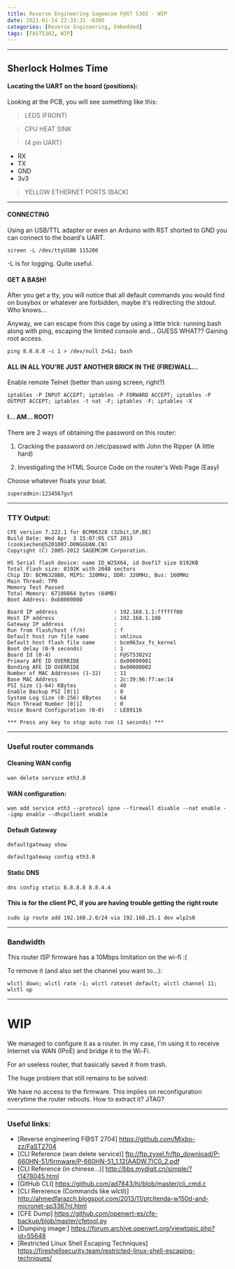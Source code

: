 ```yaml
---
title: Reverse Engineering Sagemcom F@ST 5302 - WIP
date: 2021-01-14 22:33:31 -0300
categories: [Reverse Engineering, Embedded]
tags: [FAST5302, WIP]
---
```


***

## Sherlock Holmes Time

#### Locating the UART on the board (positions):
Looking at the PCB, you will see something like this:

> LEDS (FRONT)

> CPU HEAT SINK

> (4 pin UART)
- RX
- TX
- GND
- 3v3

> YELLOW ETHERNET PORTS (BACK)

***

#### CONNECTING

Using an USB/TTL adapter or even an Arduino with RST shorted to GND you can connect to the board's UART.

```
screen -L /dev/ttyUSB0 115200
```

-L is for logging. Quite useful.

#### GET A BASH!

After you get a tty, you will notice that all default commands you would find on busybox or whatever are forbidden, maybe it's redirecting the stdout. Who knows...

Anyway, we can escape from this cage by using a little trick: running bash along with ping, escaping the limited console and... GUESS WHAT?? Gaining root access.
```
ping 8.8.8.8 -c 1 > /dev/null 2>&1; bash
```

#### ALL IN ALL YOU'RE JUST ANOTHER BRICK IN THE (FIRE)WALL...
Enable remote Telnet (better than using screen, right?)
```
iptables -P INPUT ACCEPT; iptables -P FORWARD ACCEPT; iptables -P OUTPUT ACCEPT; iptables -t nat -F; iptables -F; iptables -X
```
#### I... AM... ROOT!
There are 2 ways of obtaining the password on this router:
1. Cracking the password on /etc/passwd with John the Ripper (A little hard)

2. Investigating the HTML Source Code on the router's Web Page (Easy)

Choose whatever floats your boat.

```
superadmin:1234567gvt
```

***

### TTY Output:

```console
CFE version 7.222.1 for BCM96328 (32bit,SP,BE)
Build Date: Wed Apr  3 15:07:05 CST 2013 (cookiechen@SZ01007.DONGGUAN.CN)
Copyright (C) 2005-2012 SAGEMCOM Corporation.

HS Serial flash device: name ID_W25X64, id 0xef17 size 8192KB
Total Flash size: 8192K with 2048 sectors
Chip ID: BCM6328B0, MIPS: 320MHz, DDR: 320MHz, Bus: 160MHz
Main Thread: TP0
Memory Test Passed
Total Memory: 67108864 bytes (64MB)
Boot Address: 0xb8000000

Board IP address                  : 192.168.1.1:ffffff00  
Host IP address                   : 192.168.1.100  
Gateway IP address                :   
Run from flash/host (f/h)         : f  
Default host run file name        : vmlinux  
Default host flash file name      : bcm963xx_fs_kernel  
Boot delay (0-9 seconds)          : 1  
Board Id (0-4)                    : F@ST5302V2  
Primary AFE ID OVERRIDE           : 0x00000001
Bonding AFE ID OVERRIDE           : 0x00000002
Number of MAC Addresses (1-32)    : 11  
Base MAC Address                  : 2c:39:96:f7:ae:14  
PSI Size (1-64) KBytes            : 40  
Enable Backup PSI [0|1]           : 0  
System Log Size (0-256) KBytes    : 64  
Main Thread Number [0|1]          : 0  
Voice Board Configuration (0-0)   : LE89116  

*** Press any key to stop auto run (1 seconds) ***
```

***

### Useful router commands

#### Cleaning WAN config

```
wan delete service eth3.0
```

#### WAN configuration:

```
wan add service eth3 --protocol ipoe --firewall disable --nat enable --igmp enable --dhcpclient enable
```

#### Default Gateway

```
defaultgateway show
```

```
defaultgateway config eth3.0
```

#### Static DNS

```
dns config static 8.8.8.8 8.8.4.4
```

#### This is for the client PC, if you are having trouble getting the right route

```
sudo ip route add 192.168.2.0/24 via 192.168.25.1 dev wlp2s0
```

***

### Bandwidth

This router ISP firmware has a 10Mbps limitation on the wi-fi :(

To remove it (and also set the channel you want to...):

```
wlctl down; wlctl rate -1; wlctl rateset default; wlctl channel 11; wlctl up
```

***

# WIP

We managed to configure it as a router. In my case, I'm using it to receive Internet via WAN (IPoE) and bridge it to the Wi-Fi.

For an useless router, that basically saved it from trash.

The huge problem that still remains to be solved:

We have no access to the firmware. This implies on reconfiguration everytime the router reboots.
How to extract it? JTAG?

***

### Useful links:
- [Reverse engineering F@ST 2704] https://github.com/Mixbo-zz/FaST2704
- [CLI Reference (wan delete service)] ftp://ftp.zyxel.fr/ftp_download/P-660HN-51/firmware/P-660HN-51_1.12(AADW.7)C0_2.pdf
- [CLI Reference (in chinese...)] http://bbs.mydigit.cn/simple/?t1478045.html
- [GitHub CLI] https://github.com/ad7843/hi/blob/master/cli_cmd.c
- [CLI Rererence (Commands like wlctl)] http://ahmedfarazch.blogspot.com/2013/11/ptcltenda-w150d-and-micronet-sp3367nl.html
- [CFE Dump] https://github.com/openwrt-es/cfe-backup/blob/master/cfetool.py
- [Dumping image:] https://forum.archive.openwrt.org/viewtopic.php?id=55648
- [Restricted Linux Shell Escaping Techniques] https://fireshellsecurity.team/restricted-linux-shell-escaping-techniques/
